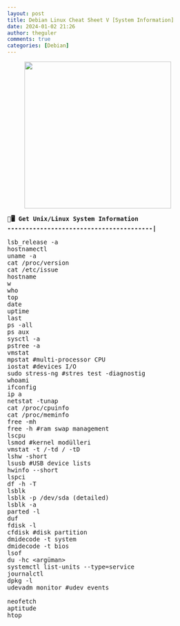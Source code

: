 ```yaml
---
layout: post
title: Debian Linux Cheat Sheet V [System Information]
date: 2024-01-02 21:26
author: theguler
comments: true
categories: [Debian]
---
```

<!-- wp:image {"id":10440,"width":"340px","height":"auto","sizeSlug":"large","linkDestination":"none"} -->
<figure class="wp-block-image size-large is-resized"><img src="https://farukguler.com/assets/post_images/linux-live.webp?w=1024" alt="" class="wp-image-10440" style="width:340px;height:auto" /></figure>
<!-- /wp:image -->

<!-- wp:preformatted -->
<pre class="wp-block-preformatted">🐧<strong>🖥️ <strong>Get </strong>Unix/Linux System Information<br>----------------------------------------|</strong><br><br>lsb_release -a<br>hostnamectl<br>uname -a<br>cat /proc/version<br>cat /etc/issue<br>hostname<br>w<br>who<br>top<br>date<br>uptime<br>last<br>ps -all<br>ps aux<br>sysctl -a<br>pstree -a<br>vmstat<br>mpstat #multi-processor CPU<br>iostat #devices I/O<br>sudo stress-ng #stres test -diagnostig<br>whoami<br>ifconfig<br>ip a<br>netstat -tunap<br>cat /proc/cpuinfo<br>cat /proc/meminfo<br>free -mh<br>free -h #ram swap management<br>lscpu<br>lsmod #kernel modülleri<br>vmstat -t /-td / -tD<br>lshw -short<br>lsusb #USB device lists<br>hwinfo --short<br>lspci<br>df -h -T<br>lsblk<br>lsblk -p /dev/sda (detailed)<br>lsblk -a<br>parted -l<br>duf<br>fdisk -l<br>cfdisk #disk partition<br>dmidecode -t system<br>dmidecode -t bios<br>lsof<br>du -hc &lt;argüman&gt;<br>systemctl list-units --type=service<br>journalctl<br>dpkg -l<br>udevadm monitor #udev events<br><br>neofetch<br>aptitude<br>htop</pre>
<!-- /wp:preformatted -->
